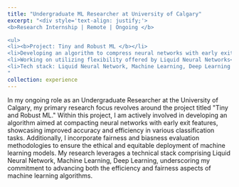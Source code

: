 ```yaml
---
title: "Undergraduate ML Researcher at University of Calgary"
excerpt: "<div style='text-align: justify;'>
<b>Research Internship | Remote | Ongoing </b>

<ul>
<li><b>Project: Tiny and Robust ML </b></li>
<li>Developing an algorithm to compress neural networks with early exit feature</li>
<li>Working on utilizing flexibility offered by Liquid Neural Networks</li>
<li>Tech stack: Liquid Neural Network, Machine Learning, Deep Learning </li>
"
collection: experience
---
```



In my ongoing role as an Undergraduate Researcher at the University of Calgary,  my primary research focus revolves around the project titled "Tiny and Robust ML." Within this project, I am actively involved in developing an algorithm aimed at compacting neural networks with early exit features, showcasing improved accuracy and efficiency in various classification tasks. Additionally, I incorporate fairness and biasness evaluation methodologies to ensure the ethical and equitable deployment of machine learning models. My research leverages a technical stack comprising Liquid Neural Network, Machine Learning, Deep Learning, underscoring my commitment to advancing both the efficiency and fairness aspects of machine learning algorithms.


